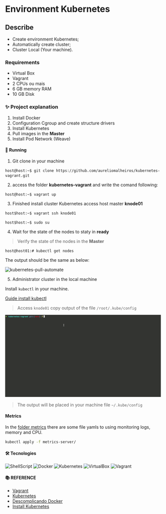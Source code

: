 # Environment Kubernetes

## Describe

- Create environment Kubernetes;
- Automatically create cluster;
- Cluster Local (Your machine).

### Requirements

- Virtual Box
- Vagrant
- 2 CPUs ou mais
- 6 GB memory RAM
- 10 GB Disk

### ✨ Project explanation

1. Install Docker
2. Configuration Cgroup and create structure drivers
3. Install Kubernetes
4. Pull images in the __Master__
5. Install Pod Network (Weave)


#### 🚀 Running


1. Git clone in your machine

```console
host@host:~$ git clone https://github.com/aureliomalheiros/kubernetes-vagrant.git
```

2. access the folder **kubernetes-vagrant** and write the comand following:

```console
host@host:~$ vagrant up
```

3. Finished install cluster Kubernetes access host master **knode01**

```console
host$host:~$ vagrant ssh knode01
```
```console
host$host:~$ sudo su
```

4. Wait for the state of the nodes to staty in **ready**
> Verify the state of the nodes in the **Master**

```console
host@host01:# kubectl get nodes
```

The output should be the same as below:

![kubernetes-pull-automate](https://user-images.githubusercontent.com/12739791/100385983-ee3d6180-3002-11eb-82c3-098a05fea135.png)



5. Administrator cluster in the local machine

Install `kubectl` in your machine.

[Guide install kubectl](https://kubernetes.io/docs/tasks/tools/install-kubectl-linux/)

> Access `knode01` copy output of the file `/root/.kube/config`

![Copy output](img/copy-file.gif)

> The output will be placed in your machine file `~/.kube/config` 

#### Metrics

In the [folder metrics](metrics) there are some file yamls to using monitoring logs, memory and CPU.

```bash
kubectl apply -f metrics-server/
```

#### 🛠 Tecnologies

![ShellScript](https://img.shields.io/badge/-ShellScript-181717?style=for-the-badge&logo=gnu-bash&logoColor=white)
![Docker](https://img.shields.io/badge/-Docker-181717?style=for-the-badge&logo=docker)
![Kubernetes](https://img.shields.io/badge/-Kubernetes-181717?style=for-the-badge&logo=kubernetes)
![VirtualBox](https://img.shields.io/badge/-VirtualBox-181717?style=for-the-badge&logo=virtualbox)
![Vagrant](https://img.shields.io/badge/-Vagrant-181717?style=for-the-badge&logo=vagrant)


#### **:books: REFERENCE**

- [Vagrant](https://www.vagrantup.com/docs)
- [Kubernetes](https://kubernetes.io/pt/docs/home/)
- [Descomplicando Docker](https://github.com/badtuxx/DescomplicandoKubernetes)
- [Install Kubernetes](https://github.com/leoviana00/kubernetes-install)
